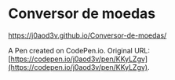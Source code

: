 # Conversor de moedas
https://j0aod3v.github.io/Conversor-de-moedas/

A Pen created on CodePen.io. Original URL: [https://codepen.io/j0aod3v/pen/KKyLZgv](https://codepen.io/j0aod3v/pen/KKyLZgv).


